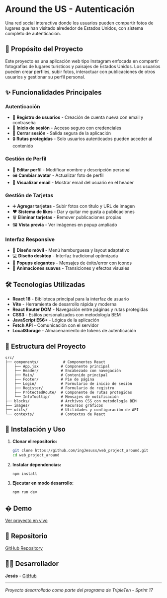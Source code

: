 # Around the US - Autenticación

Una red social interactiva donde los usuarios pueden compartir fotos de lugares que han visitado alrededor de Estados Unidos, con sistema completo de autenticación.

## 🎯 Propósito del Proyecto

Este proyecto es una aplicación web tipo Instagram enfocada en compartir fotografías de lugares turísticos y paisajes de Estados Unidos. Los usuarios pueden crear perfiles, subir fotos, interactuar con publicaciones de otros usuarios y gestionar su perfil personal.

## ✨ Funcionalidades Principales

### Autenticación

- 📝 **Registro de usuarios** - Creación de cuenta nueva con email y contraseña
- 🔐 **Inicio de sesión** - Acceso seguro con credenciales
- 🚪 **Cerrar sesión** - Salida segura de la aplicación
- 🔒 **Rutas protegidas** - Solo usuarios autenticados pueden acceder al contenido

### Gestión de Perfil

- 👤 **Editar perfil** - Modificar nombre y descripción personal
- 🖼️ **Cambiar avatar** - Actualizar foto de perfil
- 📧 **Visualizar email** - Mostrar email del usuario en el header

### Gestión de Tarjetas

- ➕ **Agregar tarjetas** - Subir fotos con título y URL de imagen
- ❤️ **Sistema de likes** - Dar y quitar me gusta a publicaciones
- 🗑️ **Eliminar tarjetas** - Remover publicaciones propias
- 🖼️ **Vista previa** - Ver imágenes en popup ampliado

### Interfaz Responsive

- 📱 **Diseño móvil** - Menú hamburguesa y layout adaptativo
- 💻 **Diseño desktop** - Interfaz tradicional optimizada
- 🎨 **Popups elegantes** - Mensajes de éxito/error con iconos
- 🔄 **Animaciones suaves** - Transiciones y efectos visuales

## 🛠️ Tecnologías Utilizadas

- **React 18** - Biblioteca principal para la interfaz de usuario
- **Vite** - Herramienta de desarrollo rápida y moderna
- **React Router DOM** - Navegación entre páginas y rutas protegidas
- **CSS3** - Estilos personalizados con metodología BEM
- **JavaScript ES6+** - Lógica de la aplicación
- **Fetch API** - Comunicación con el servidor
- **LocalStorage** - Almacenamiento de tokens de autenticación

## 📁 Estructura del Proyecto

```
src/
├── components/           # Componentes React
│   ├── App.jsx          # Componente principal
│   ├── Header/          # Encabezado con navegación
│   ├── Main/            # Contenido principal
│   ├── Footer/          # Pie de página
│   ├── Login/           # Formulario de inicio de sesión
│   ├── Register/        # Formulario de registro
│   ├── ProtectedRoute/  # Componente de rutas protegidas
│   └── InfoTooltip/     # Mensajes de notificación
├── blocks/              # Archivos CSS con metodología BEM
├── images/              # Recursos gráficos
├── utils/               # Utilidades y configuración de API
└── contexts/            # Contextos de React

```

## 🚀 Instalación y Uso

1. **Clonar el repositorio:**

   ```bash
   git clone https://github.com/ingJesuss/web_project_around.git
   cd web_project_around
   ```

2. **Instalar dependencias:**

   ```bash
   npm install
   ```

3. **Ejecutar en modo desarrollo:**
   ```bash
   npm run dev
   ```

## � Demo

[Ver proyecto en vivo](https://ingjesuss.github.io/web_project_around/)

## 📂 Repositorio

[GitHub Repository](https://github.com/ingJesuss/web_project_around)

## 👨‍💻 Desarrollador

**Jesús** - [GitHub](https://github.com/ingJesuss)

---

_Proyecto desarrollado como parte del programa de TripleTen - Sprint 17_
